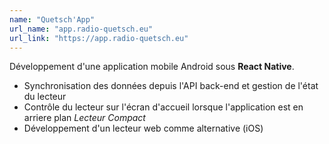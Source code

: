 ```yaml
---
name: "Quetsch'App"
url_name: "app.radio-quetsch.eu"
url_link: "https://app.radio-quetsch.eu"
---
```


Développement d'une application mobile Android sous **React Native**.

- Synchronisation des données depuis l'API back-end et gestion de l'état du lecteur
- Contrôle du lecteur sur l'écran d'accueil lorsque l'application est en arriere plan *Lecteur Compact*
- Développement d'un lecteur web comme alternative (iOS)